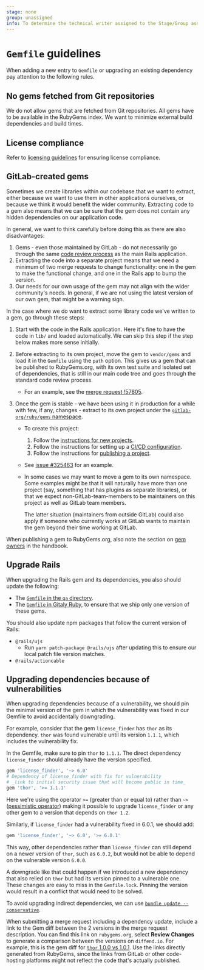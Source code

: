 ```yaml
---
stage: none
group: unassigned
info: To determine the technical writer assigned to the Stage/Group associated with this page, see https://about.gitlab.com/handbook/engineering/ux/technical-writing/#assignments
---
```


# `Gemfile` guidelines

When adding a new entry to `Gemfile` or upgrading an existing dependency pay
attention to the following rules.

## No gems fetched from Git repositories

We do not allow gems that are fetched from Git repositories. All gems have
to be available in the RubyGems index. We want to minimize external build
dependencies and build times.

## License compliance

Refer to [licensing guidelines](licensing.md) for ensuring license compliance.

## GitLab-created gems

Sometimes we create libraries within our codebase that we want to
extract, either because we want to use them in other applications
ourselves, or because we think it would benefit the wider community.
Extracting code to a gem also means that we can be sure that the gem
does not contain any hidden dependencies on our application code.

In general, we want to think carefully before doing this as there are
also disadvantages:

1. Gems - even those maintained by GitLab - do not necessarily go
   through the same [code review process](code_review.md) as the main
   Rails application.
1. Extracting the code into a separate project means that we need a
   minimum of two merge requests to change functionality: one in the gem
   to make the functional change, and one in the Rails app to bump the
   version.
1. Our needs for our own usage of the gem may not align with the wider
   community's needs. In general, if we are not using the latest version
   of our own gem, that might be a warning sign.

In the case where we do want to extract some library code we've written
to a gem, go through these steps:

1. Start with the code in the Rails application. Here it's fine to have
   the code in `lib/` and loaded automatically. We can skip this step if
   the step below makes more sense initially.
1. Before extracting to its own project, move the gem to `vendor/gems` and
   load it in the `Gemfile` using the `path` option. This gives us a gem
   that can be published to RubyGems.org, with its own test suite and
   isolated set of dependencies, that is still in our main code tree and
   goes through the standard code review process.
   - For an example, see the [merge request !57805](https://gitlab.com/gitlab-org/gitlab/-/merge_requests/57805).
1. Once the gem is stable - we have been using it in production for a
   while with few, if any, changes - extract to its own project under
   the [`gitlab-org/ruby/gems` namespace](https://gitlab.com/gitlab-org/ruby/gems/).

   - To create this project:
       1. Follow the [instructions for new projects](https://about.gitlab.com/handbook/engineering/gitlab-repositories/#creating-a-new-project).
       1. Follow the instructions for setting up a [CI/CD configuration](https://about.gitlab.com/handbook/engineering/gitlab-repositories/#cicd-configuration).
       1. Follow the instructions for [publishing a project](https://about.gitlab.com/handbook/engineering/gitlab-repositories/#publishing-a-project).
   - See [issue #325463](https://gitlab.com/gitlab-org/gitlab/-/issues/325463)
     for an example.
   - In some cases we may want to move a gem to its own namespace. Some
     examples might be that it will naturally have more than one project
     (say, something that has plugins as separate libraries), or that we
     expect non-GitLab-team-members to be maintainers on this project as
     well as GitLab team members.

     The latter situation (maintainers from outside GitLab) could also
     apply if someone who currently works at GitLab wants to maintain
     the gem beyond their time working at GitLab.

When publishing a gem to RubyGems.org, also note the section on 
[gem owners](https://about.gitlab.com/handbook/developer-onboarding/#ruby-gems)
in the handbook.

## Upgrade Rails

When upgrading the Rails gem and its dependencies, you also should update the following:

- The [`Gemfile` in the `qa` directory](https://gitlab.com/gitlab-org/gitlab/-/blob/master/qa/Gemfile).
- The [`Gemfile` in Gitaly Ruby](https://gitlab.com/gitlab-org/gitaly/-/blob/master/ruby/Gemfile),
  to ensure that we ship only one version of these gems.

You should also update npm packages that follow the current version of Rails:

- `@rails/ujs`
  - Run `yarn patch-package @rails/ujs` after updating this to ensure our local patch file version matches.
- `@rails/actioncable`

## Upgrading dependencies because of vulnerabilities

When upgrading dependencies because of a vulnerability, we
should pin the minimal version of the gem in which the vulnerability
was fixed in our Gemfile to avoid accidentally downgrading.

For example, consider that the gem `license_finder` has `thor` as its
dependency. `thor` was found vulnerable until its version `1.1.1`,
which includes the vulnerability fix.

In the Gemfile, make sure to pin `thor` to `1.1.1`. The direct
dependency `license_finder` should already have the version specified.

```ruby
gem 'license_finder', '~> 6.0'
# Dependency of license_finder with fix for vulnerability
# _link to initial security issue that will become public in time_
gem 'thor', '>= 1.1.1'
```

Here we're using the operator `>=` (greater than or equal to) rather
than `~>` ([pessimistic operator](https://thoughtbot.com/blog/rubys-pessimistic-operator))
making it possible to upgrade `license_finder` or any other gem to a
version that depends on `thor 1.2`.

Similarly, if `license_finder` had a vulnerability fixed in 6.0.1, we
should add:

```ruby
gem 'license_finder', '~> 6.0', '>= 6.0.1'
```

This way, other dependencies rather than `license_finder` can
still depend on a newer version of `thor`, such as `6.0.2`, but would
not be able to depend on the vulnerable version `6.0.0`.

A downgrade like that could happen if we introduced a new dependency
that also relied on `thor` but had its version pinned to a vulnerable
one. These changes are easy to miss in the `Gemfile.lock`. Pinning the
version would result in a conflict that would need to be solved.

To avoid upgrading indirect dependencies, we can use 
[`bundle update --conservative`](https://bundler.io/man/bundle-update.1.html#OPTIONS).

When submitting a merge request including a dependency update,
include a link to the Gem diff between the 2 versions in the merge request
description. You can find this link on `rubygems.org`, select
**Review Changes** to generate a comparison
between the versions on `diffend.io`. For example, this is the gem
diff for [`thor` 1.0.0 vs 1.0.1](https://my.diffend.io/gems/thor/1.0.0/1.0.1). Use the
links directly generated from RubyGems, since the links from GitLab or other code-hosting
platforms might not reflect the code that's actually published.
